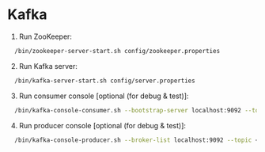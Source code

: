 # Kafka
1. Run ZooKeeper:
```bash
  /bin/zookeeper-server-start.sh config/zookeeper.properties
```
2. Run Kafka server:
```bash
  /bin/kafka-server-start.sh config/server.properties
```
3. Run consumer console [optional (for debug & test)]:
```bash
  /bin/kafka-console-consumer.sh --bootstrap-server localhost:9092 --topic <topic-name>
```
4. Run producer console [optional (for debug & test)]:
```bash
  /bin/kafka-console-producer.sh --broker-list localhost:9092 --topic <topic-name>
```